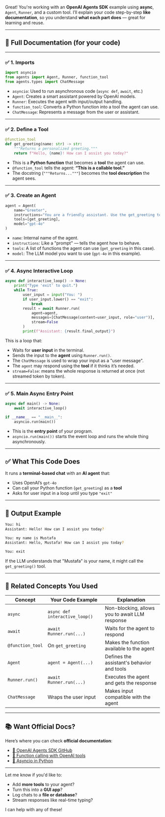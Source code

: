 Great! You're working with an **OpenAI Agents SDK** example using **async**, `Agent`, `Runner`, and a custom tool. I’ll explain your code step-by-step **like documentation**, so you understand **what each part does** — great for learning and reuse.

---

## 📘 Full Documentation (for your code)

---

### ✅ 1. Imports

```python
import asyncio
from agents import Agent, Runner, function_tool
from agents.types import ChatMessage
```

* `asyncio`: Used to run asynchronous code (`async def`, `await`, etc.)
* `Agent`: Creates a smart assistant powered by OpenAI models.
* `Runner`: Executes the agent with input/output handling.
* `function_tool`: Converts a Python function into a tool the agent can use.
* `ChatMessage`: Represents a message from the user or assistant.

---

### ✅ 2. Define a Tool

```python
@function_tool
def get_greeting(name: str) -> str:
    """Returns a personalized greeting."""
    return f"Hello, {name}! How can I assist you today?"
```

* This is a **Python function** that becomes a **tool** the agent can use.
* `@function_tool` tells the agent: **“This is a callable tool.”**
* The docstring (`"""Returns..."""`) becomes the **tool description** the agent sees.

---

### ✅ 3. Create an Agent

```python
agent = Agent(
    name="Greeter",
    instructions="You are a friendly assistant. Use the get_greeting tool when appropriate.",
    tools=[get_greeting],
    model="gpt-4o"
)
```

* `name`: Internal name of the agent.
* `instructions`: Like a "prompt" — tells the agent how to behave.
* `tools`: A list of functions the agent can use (`get_greeting` in this case).
* `model`: The LLM model you want to use (`gpt-4o` in this example).

---

### ✅ 4. Async Interactive Loop

```python
async def interactive_loop() -> None:
    print("Type 'exit' to quit.")
    while True:
        user_input = input("You: ")
        if user_input.lower() == "exit":
            break
        result = await Runner.run(
            agent=agent,
            messages=[ChatMessage(content=user_input, role="user")],
            stream=False
        )
        print(f"Assistant: {result.final_output}")
```

This is a loop that:

* Waits for **user input** in the terminal.
* Sends the input to the **agent** using `Runner.run()`.
* The `ChatMessage` is used to wrap your input as a "user message".
* The `agent` may respond using the **tool** if it thinks it’s needed.
* `stream=False`: means the whole response is returned at once (not streamed token by token).

---

### ✅ 5. Main Async Entry Point

```python
async def main() -> None:
    await interactive_loop()

if __name__ == "__main__":
    asyncio.run(main())
```

* This is the **entry point** of your program.
* `asyncio.run(main())` starts the event loop and runs the whole thing asynchronously.

---

## ✅ What This Code Does

It runs a **terminal-based chat** with an **AI agent** that:

* Uses OpenAI’s `gpt-4o`
* Can call your Python function (`get_greeting`) as a **tool**
* Asks for user input in a loop until you type `"exit"`

---

## 🧠 Output Example

```bash
You: hi
Assistant: Hello! How can I assist you today?

You: my name is Mustafa
Assistant: Hello, Mustafa! How can I assist you today?

You: exit
```

If the LLM understands that "Mustafa" is your name, it might call the `get_greeting()` tool.

---

## 🔗 Related Concepts You Used

| Concept          | Your Code Example              | Explanation                                    |
| ---------------- | ------------------------------ | ---------------------------------------------- |
| `async`          | `async def interactive_loop()` | Non-blocking, allows you to await LLM response |
| `await`          | `await Runner.run(...)`        | Waits for the agent to respond                 |
| `@function_tool` | On `get_greeting`              | Makes the function available to the agent      |
| `Agent`          | `agent = Agent(...)`           | Defines the assistant's behavior and tools     |
| `Runner.run()`   | `await Runner.run(...)`        | Executes the agent and gets the response       |
| `ChatMessage`    | Wraps the user input           | Makes input compatible with the agent          |

---

## 📚 Want Official Docs?

Here’s where you can check **official documentation**:

* [🔗 OpenAI Agents SDK GitHub](https://github.com/openai/openagents)
* [🔗 Function calling with OpenAI tools](https://platform.openai.com/docs/guides/function-calling)
* [🔗 Asyncio in Python](https://docs.python.org/3/library/asyncio.html)

---

Let me know if you'd like to:

* Add **more tools** to your agent?
* Turn this into a **GUI app**?
* Log chats to a **file or database**?
* Stream responses like real-time typing?

I can help with any of these!
